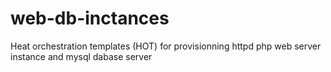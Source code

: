 # web-db-inctances
Heat orchestration templates (HOT) for provisionning httpd php web server instance and mysql dabase server 
